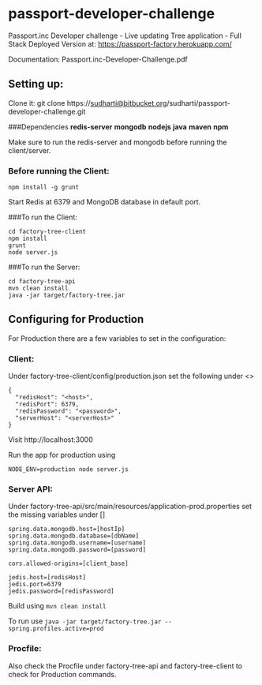 # passport-developer-challenge
Passport.inc Developer challenge - Live updating Tree application - Full Stack
Deployed Version at: https://passport-factory.herokuapp.com/

Documentation: Passport.inc-Developer-Challenge.pdf

Setting up:
-----------

Clone it: git clone https://sudharti@bitbucket.org/sudharti/passport-developer-challenge.git

###Dependencies
**redis-server**
**mongodb**
**nodejs**
**java**
**maven**
**npm**

Make sure to run the redis-server and mongodb before running the client/server.

### Before running the Client:
```
npm install -g grunt
```

Start Redis at 6379 and MongoDB database in default port.

###To run the Client:
```
cd factory-tree-client
npm install
grunt
node server.js
```

###To run the Server:
```
cd factory-tree-api
mvn clean install
java -jar target/factory-tree.jar
```


## Configuring for Production
For Production there are a few variables to set in the configuration:

### Client:
Under factory-tree-client/config/production.json set the following under <>
```
{
  "redisHost": "<host>",
  "redisPort": 6379,
  "redisPassword": "<password>",
  "serverHost": "<serverHost>"
}
```

Visit http://localhost:3000

Run the app for production using
```
NODE_ENV=production node server.js
```

### Server API:
Under factory-tree-api/src/main/resources/application-prod.properties set the missing variables under []

```
spring.data.mongodb.host=[hostIp]
spring.data.mongodb.database=[dbName]
spring.data.mongodb.username=[username]
spring.data.mongodb.password=[password]

cors.allowed-origins=[client_base]

jedis.host=[redisHost]
jedis.port=6379
jedis.password=[redisPassword]
```

Build using ```mvn clean install```

To run use
```java -jar target/factory-tree.jar --spring.profiles.active=prod```


### Procfile:
Also check the Procfile under factory-tree-api and factory-tree-client to check for Production commands.